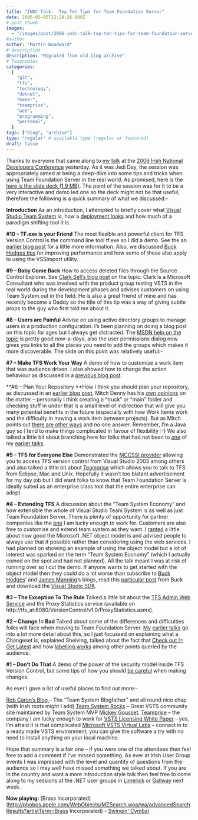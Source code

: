 ```yaml
---
title: "INDC Talk:  Top Ten Tips for Team Foundation Server"
date: 2006-05-05T12:29:26.000Z
# post thumb
images:
  - "/images/post/2006-indc-talk-top-ten-tips-for-team-foundation-server.jpg"
#author
author: "Martin Woodward"
# description
description: "Migrated from old blog archive"
# Taxonomies
categories:
  [
    "git",
    "tfs",
    "technology",
    "dotnet",
    "maker",
    "teamprise",
    "web",
    "programming",
    "personal",
  ]
tags: ["blog", "archive"]
type: "regular" # available type (regular or featured)
draft: false
---
```


Thanks to everyone that came along to [my talk](http://indc.wordpress.com/2006/04/26/indc-session-top-10-tips-for-team-foundation-server-by-martin-woodward/) at the [2006 Irish National Developers Conference](http://indc.wordpress.com/) yesterday. As it was Jedi Day, the session was appropriately aimed at being a deep-dive into some tips and tricks when using Team Foundation Server in the real world. As promised, here is the [here is the slide deck (1.9 MB)](http://www.woodwardweb.com/blog/IDC2006_Top_10_Tips_For_TFS.ppt). The point of the session was for it to be a very interactive and demo led one so the deck might not be that useful, therefore the following is a quick summary of what we discussed:-

**Introduction**
As an introduction, I attempted to briefly cover what [Visual Studio Team System](http://msdn.microsoft.com/vstudio/teamsystem/) is, how a [deployment looks](http://www.woodwardweb.com/vsts/000215.html) and how much of a paradigm shifting tool it is.

**#10 – TF.exe is your Friend**
The most flexible and powerful client for TFS Version Control is the command line tool tf.exe so I did a demo. See the an [earlier blog post](http://www.woodwardweb.com/vsts/000234.html) for a little more information. Also, we discussed [Buck Hodges tips](http://blogs.msdn.com/buckh/archive/2005/12/12/503015.aspx) for improving performance and how some of these also apply to using the VSSImport utility.

**#9 – Baby Come Back**
How to access deleted files through the Source Control Explorer. See [Clark Sell’s blog post](http://blogs.msdn.com/csell/archive/2006/04/11/573571.aspx) on the topic. Clark is a Microsoft Consultant who was involved with the product group testing VSTS in the real world during the development phases and advises customers on using Team System out in the field. He is also a great friend of mine and has recently become a Daddy so the title of this tip was a way of giving subtle props to the guy who first told me about it.

**#8 – Users are Painful**
Advise on using active directory groups to manage users in a production configuration. I’s been planning on doing a blog post on this topic for ages but I always get distracted. The [MSDN help on the topic](<http://msdn2.microsoft.com/en-us/library/ms252512(VS.80).aspx>) is pretty good now-a-days, also the user permissions dialog now gives you links to all the places you need to add the groups which makes it more discoverable. The slide on this point was relatively useful:-

[](http://www.woodwardweb.com/blog/user_pain.png)

**#7 – Make TFS Work Your Way**
A demo of how to customize a work item that was audience driven. I also showed how to change the action behaviour as discussed in a [previous blog post](http://www.woodwardweb.com/vsts/000230.html).

**#6 – Plan Your Repository
**How I think you should plan your repository, as discussed in an [earlier blog post](http://www.woodwardweb.com/vsts/000224.html). Mitch Denny has his [own opinions](http://notgartner.com/posts/4089.aspx) on the matter – personally I think creating a “truck” or “main” folder and checking stuff in under that is a small level of indirection that will give you many potential benefits in the future (especially with how Work Items work and the difficulty in moving a work item between projects). But as Mitch points out [there are other ways](http://notgartner.com/posts/4089.aspx) and no one answer. Remember, I’m a Java guy so I tend to make things complicated in favour of flexibility :-) We also talked a little bit about branching here for folks that had not been to [one](http://www.woodwardweb.com/vsts/000232.html) of my [earlier ](http://www.woodwardweb.com/vsts/000227.html)[talks](http://www.woodwardweb.com/vsts/000217.html).

**#5 – TFS for Everyone Else**
Demonstrated the [MCCSSI provider](http://blogs.msdn.com/bharry/archive/2006/04/06/570305.aspx) allowing you to access TFS version control from Visual Studio 2003 among others and also talked a little bit about [Teamprise](http://www.teamprise.com/) which allows you to talk to TFS from Eclipse, Mac and Unix. Hopefully it wasn’t too blatant advertisement for my day job but I did want folks to know that Team Foundation Server is ideally suited as an enterprise class tool that the entire enterprise can adopt.

**#4 – Extending TFS**
A discussion about the “Team System Economy” and how extensible the whole of Visual Studio Team System is as well as just Team Foundation Server. There is plenty of opportunity for partner companies like the [one](http://www.teamprise.com/) I am lucky enough to work for. Customers are also free to customise and extend team system as they want. I [ranted](http://forums.microsoft.com/MSDN/ShowPost.aspx?PostID=358913&SiteID=1) a little about how good the Microsoft .NET object model is and advised people to always use that if possible rather than considering using the web services. I had planned on showing an example of using the object model but a lot of interest was sparked on the term “Team System Economy” (which I actually coined on the spot and had not planned). All the talk meant I was at risk of running over so I cut the demo. If anyone wants to get started with the object model then they could do a lot worse than subscribe to [Buck Hodges](http://blogs.msdn.com/buckh/default.aspx)’ and [James Manning](http://blogs.msdn.com/jmanning/)’s blogs, read this [particular post](http://blogs.msdn.com/buckh/archive/2006/03/15/552288.aspx) from Buck and download the [Visual Studio SDK](http://www.vsipdev.com/downloads).

**#3 – The Exception To The Rule**
Talked a little bit about the [TFS Admin Web Service](http://blogs.msdn.com/buckh/archive/2005/06/29/434099.aspx) and the Proxy Statistics service (available on http://tfs_at:8080/VersionControl/v1.0/ProxyStatistics.asmx).

**#2 – Change != Bad**
Talked about some of the differences and difficulties folks will face when moving to Team Foundation Server. [My](http://www.woodwardweb.com/vsts/000232.html) [earlier ](http://www.woodwardweb.com/vsts/000227.html)[talks](http://www.woodwardweb.com/vsts/000217.html) go into a lot more detail about this, so I just focussed on explaining what a Changeset is, explained Shelving, talked about the fact that [Check out != Get Latest](http://www.woodwardweb.com/vsts/000179.html) and how [labelling works](http://blogs.vertigosoftware.com/teamsystem/archive/2006/05/03/Comparing_SourceSafe_Labels_to_Team_Foundation_Server_Labels.aspx) among other points queried by the audience.

**#1 – Don’t Do That**
A demo of the power of the security model inside TFS Version Control, but some tips of how you should [be careful](http://www.woodwardweb.com/vsts/000158.html) when making changes.

As ever I gave a list of useful places to find out more:-

[Rob Caron’s Blog ](http://blogs.msdn.com/robcaron/default.aspx)– The “Team System Blogfather” and all round nice chap (with Irish roots might I add)
[Team System Rocks](http://teamsystemrocks.com/default.aspx) – Great VSTS community site maintained by Team System MVP [Mickey Gousset](http://teamsystemrocks.com/blogs/mickey_gousset/default.aspx).
[Teamprise](http://www.teamprise.com/) – the company I am lucky enough to work for
[VSTS Licensing White Paper](http://www.microsoft.com/downloads/details.aspx?familyid=1FA86E00-F0A3-4290-9DA9-6E0378A3A3C5&displaylang=en) – yes, I’m afraid it is that complicated
[Microsoft VSTS Virtual Labs](http://www.microsoftvirtuallabs.com/express/registration.aspx?LabId=5ede642a-f4e7-4c3a-8d5b-82d3d7540a19) – connect in to a ready made VSTS environment, you can give the software a try with no need to install anything on your local machine.

Hope that summary is a fair one – if you were one of the attendees then feel free to add a comment if I’ve missed something. As ever at Irish User Group events I was impressed with the level and quantity of questions from the audience so I may well have missed something we talked about. If you are in the country and want a more introduction style talk then feel free to come along to my sessions at the .NET user groups in [Limerick](http://www.developers.ie/event.aspx?s=48) or [Gallway](http://www.developers.ie/event.aspx?s=46) next week.

**Now playing:** [Brass Incorporated](http://phobos.apple.com/WebObjects/MZSearch.woa/wa/advancedSearchResults?artistTerm=Brass Incorporated) - [Swingin' Cymbal](http://phobos.apple.com/WebObjects/MZSearch.woa/wa/advancedSearchResults?songTerm=Swingin)
